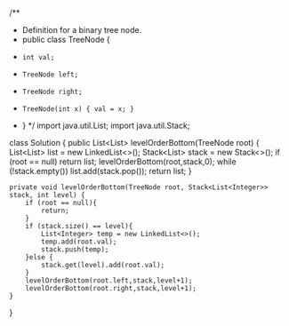 /**
 * Definition for a binary tree node.
 * public class TreeNode {
 *     int val;
 *     TreeNode left;
 *     TreeNode right;
 *     TreeNode(int x) { val = x; }
 * }
 */
import java.util.List;
import java.util.Stack;

class Solution {
    public List<List<Integer>> levelOrderBottom(TreeNode root) {
        List<List<Integer>> list = new LinkedList<>();
        Stack<List<Integer>> stack = new Stack<>();
        if (root == null)
            return list;
        levelOrderBottom(root,stack,0);
        while (!stack.empty())
            list.add(stack.pop());
        return list;
    }

    private void levelOrderBottom(TreeNode root, Stack<List<Integer>> stack, int level) {
        if (root == null){
            return;
        }
        if (stack.size() == level){
            List<Integer> temp = new LinkedList<>();
            temp.add(root.val);
            stack.push(temp);
        }else {
            stack.get(level).add(root.val);
        }
        levelOrderBottom(root.left,stack,level+1);
        levelOrderBottom(root.right,stack,level+1);
    }
}

